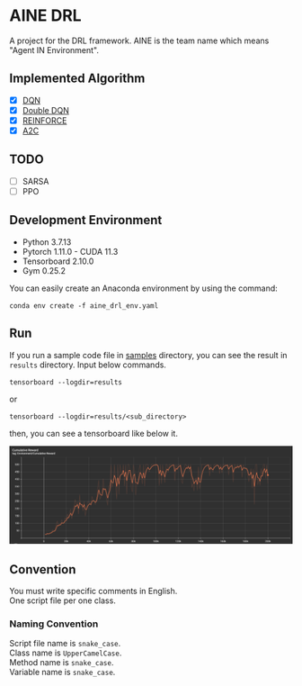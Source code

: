 # AINE DRL

A project for the DRL framework. AINE is the team name which means "Agent IN Environment".

## Implemented Algorithm

- [x] [DQN](aine_drl/agent/dqn.py)
- [x] [Double DQN](aine_drl/agent/dqn.py)
- [x] [REINFORCE](aine_drl/agent/reinforce.py)
- [x] [A2C](aine_drl/agent/a2c.py)

## TODO

- [ ] SARSA
- [ ] PPO

## Development Environment

* Python 3.7.13
* Pytorch 1.11.0 - CUDA 11.3
* Tensorboard 2.10.0
* Gym 0.25.2

You can easily create an Anaconda environment by using the command:

```
conda env create -f aine_drl_env.yaml
```

## Run

If you run a sample code file in [samples](samples/) directory, you can see the result in `results` directory. Input below commands.

```
tensorboard --logdir=results
```

or

```
tensorboard --logdir=results/<sub_directory>
```

then, you can see a tensorboard like below it.

![](images/cartpole-v1-reinforce-cumulative-reward-graph.png)

## Convention

You must write specific comments in English.  
One script file per one class.  

### Naming Convention

Script file name is `snake_case`.  
Class name is `UpperCamelCase`.  
Method name is `snake_case`.  
Variable name is `snake_case`.
